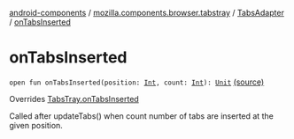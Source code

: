 [android-components](../../index.md) / [mozilla.components.browser.tabstray](../index.md) / [TabsAdapter](index.md) / [onTabsInserted](./on-tabs-inserted.md)

# onTabsInserted

`open fun onTabsInserted(position: `[`Int`](https://kotlinlang.org/api/latest/jvm/stdlib/kotlin/-int/index.html)`, count: `[`Int`](https://kotlinlang.org/api/latest/jvm/stdlib/kotlin/-int/index.html)`): `[`Unit`](https://kotlinlang.org/api/latest/jvm/stdlib/kotlin/-unit/index.html) [(source)](https://github.com/mozilla-mobile/android-components/blob/master/components/browser/tabstray/src/main/java/mozilla/components/browser/tabstray/TabsAdapter.kt#L59)

Overrides [TabsTray.onTabsInserted](../../mozilla.components.concept.tabstray/-tabs-tray/on-tabs-inserted.md)

Called after updateTabs() when count number of tabs are inserted at the
given position.

